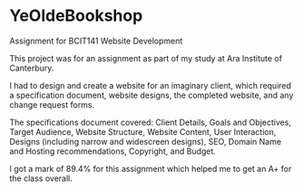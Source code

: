 # YeOldeBookshop
Assignment for BCIT141 Website Development

This project was for an assignment as part of my study at Ara Institute of Canterbury.

I had to design and create a website for an imaginary client, which required a specification document, website designs, the completed website, and any change request forms. 

The specifications document covered: 
Client Details, 
Goals and Objectives, 
Target Audience, 
Website Structure, 
Website Content, 
User Interaction, 
Designs (including narrow and widescreen designs), 
SEO, 
Domain Name and Hosting recommendations, 
Copyright,
and Budget.

I got a mark of 89.4% for this assignment which helped me to get an A+ for the class overall.
